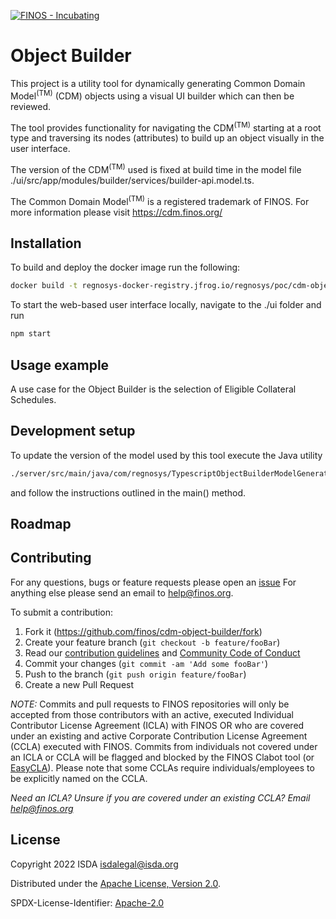 [![FINOS - Incubating](https://cdn.jsdelivr.net/gh/finos/contrib-toolbox@master/images/badge-incubating.svg)](https://community.finos.org/docs/governance/Software-Projects/stages/incubating)

# Object Builder

This project is a utility tool for dynamically generating Common Domain Model<sup>(TM)</sup> (CDM)  objects using a visual UI builder which can then be reviewed. 

The tool provides functionality for navigating the CDM<sup>(TM)</sup> starting at a root type and traversing its nodes (attributes) to build up an object visually in the user interface.

The version of the CDM<sup>(TM)</sup> used is fixed at build time in the model file ./ui/src/app/modules/builder/services/builder-api.model.ts. 

The Common Domain Model<sup>(TM)</sup> is a registered trademark of FINOS. For more information please visit https://cdm.finos.org/

## Installation

To build and deploy the docker image run the following:

```sh
docker build -t regnosys-docker-registry.jfrog.io/regnosys/poc/cdm-object-builder:mp . && docker push regnosys-docker-registry.jfrog.io/regnosys/poc/cdm-object-builder:mp
```

To start the web-based user interface locally, navigate to the ./ui folder and run 
```sh
npm start 
```

## Usage example

A use case for the Object Builder is the selection of Eligible Collateral Schedules.


## Development setup

To update the version of the model used by this tool  execute the Java utility 
```sh
./server/src/main/java/com/regnosys/TypescriptObjectBuilderModelGenerator.java
```
 and follow the instructions outlined in the main() method.

## Roadmap



## Contributing
For any questions, bugs or feature requests please open an [issue](https://github.com/finos/cdm-object-builder/issues)
For anything else please send an email to help@finos.org.

To submit a contribution:
1. Fork it (<https://github.com/finos/cdm-object-builder/fork>)
2. Create your feature branch (`git checkout -b feature/fooBar`)
3. Read our [contribution guidelines](.github/CONTRIBUTING.md) and [Community Code of Conduct](https://www.finos.org/code-of-conduct)
4. Commit your changes (`git commit -am 'Add some fooBar'`)
5. Push to the branch (`git push origin feature/fooBar`)
6. Create a new Pull Request

_NOTE:_ Commits and pull requests to FINOS repositories will only be accepted from those contributors with an active, executed Individual Contributor License Agreement (ICLA) with FINOS OR who are covered under an existing and active Corporate Contribution License Agreement (CCLA) executed with FINOS. Commits from individuals not covered under an ICLA or CCLA will be flagged and blocked by the FINOS Clabot tool (or [EasyCLA](https://community.finos.org/docs/governance/Software-Projects/easycla)). Please note that some CCLAs require individuals/employees to be explicitly named on the CCLA.

*Need an ICLA? Unsure if you are covered under an existing CCLA? Email [help@finos.org](mailto:help@finos.org)*

## License

Copyright 2022 ISDA isdalegal@isda.org

Distributed under the [Apache License, Version 2.0](http://www.apache.org/licenses/LICENSE-2.0).

SPDX-License-Identifier: [Apache-2.0](https://spdx.org/licenses/Apache-2.0)
